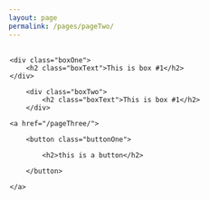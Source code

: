 ```yaml
---
layout: page
permalink: /pages/pageTwo/
---
```



<div class="wrapper">

	<div class="boxOne">
		<h2 class="boxText">This is box #1</h2>
	</div>

		<div class="boxTwo">
			<h2 class="boxText">This is box #1</h2>
		</div>

	<a href="/pageThree/">
	
		<button class="buttonOne">

			<h2>this is a button</h2>

		</button>

	</a>
</div>

<style type="text/css">

	.boxOne{
		background-color: lightgreen;
		float:left;
		width: 20%;
		height: 450px;
		border-radius: 5%;
		text-align: center;

	}
	.boxTwo{
		background-color: lightgreen;
		float: left;
		margin-left: 20%;
		width: 20%;
		height: 450px;
		border-radius: 5%;
		text-align: center;

	}
	.buttonOne{
		background-color: lightgreen;
		float:right;
		width: 20%;
		height: 450px;
		border-radius: 5%;
		text-align: center;

	}
	.wrapper{
		padding: 2px;

	}
</style>









